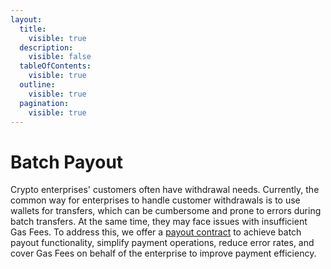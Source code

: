 ```yaml
---
layout:
  title:
    visible: true
  description:
    visible: false
  tableOfContents:
    visible: true
  outline:
    visible: true
  pagination:
    visible: true
---
```


# Batch Payout

Crypto enterprises' customers often have withdrawal needs. Currently, the common way for enterprises to handle customer withdrawals is to use wallets for transfers, which can be cumbersome and prone to errors during batch transfers. At the same time, they may face issues with insufficient Gas Fees. To address this, we offer a [payout contract](fu-bi-zhi-neng-he-yue.md) to achieve batch payout functionality, simplify payment operations, reduce error rates, and cover Gas Fees on behalf of the enterprise to improve payment efficiency.
